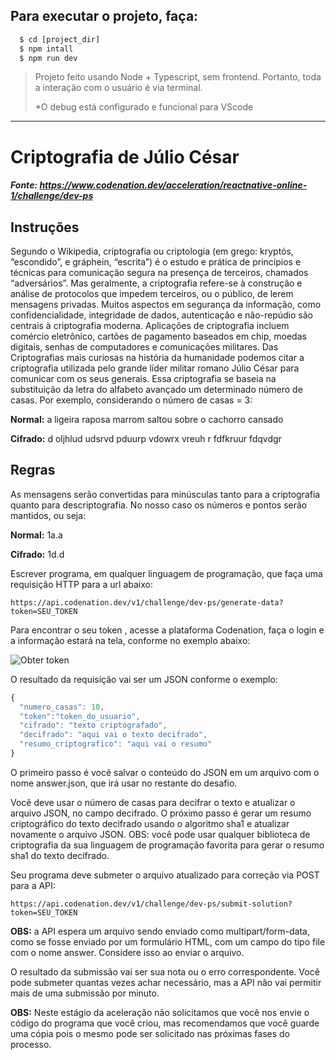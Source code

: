 ## Para executar o projeto, faça:
```cmd
  $ cd [project_dir]
  $ npm intall
  $ npm run dev
```
> Projeto feito usando Node + Typescript, sem frontend. Portanto, toda a interação com o usuário é via terminal.
>
> *O debug está configurado e funcional para VScode
---

# Criptografia de Júlio César

##### Fonte: <https://www.codenation.dev/acceleration/reactnative-online-1/challenge/dev-ps>

## Instruções

Segundo o Wikipedia, criptografia ou criptologia (em grego: kryptós, “escondido”,
e gráphein, “escrita”) é o estudo e prática de princípios e técnicas para comunicação
segura na presença de terceiros, chamados “adversários”. Mas geralmente, a criptografia
refere-se à construção e análise de protocolos que impedem terceiros, ou o público,
de lerem mensagens privadas. Muitos aspectos em segurança da informação, como
confidencialidade, integridade de dados, autenticação e não-repúdio são centrais
à criptografia moderna. Aplicações de criptografia incluem comércio eletrônico,
cartões de pagamento baseados em chip, moedas digitais, senhas de computadores e
comunicações militares. Das Criptografias mais curiosas na história da humanidade
podemos citar a criptografia utilizada pelo grande líder militar romano Júlio César
para comunicar com os seus generais. Essa criptografia se baseia na substituição da
letra do alfabeto avançado um determinado número de casas. Por exemplo, considerando
o número de casas = 3:

**Normal:** a ligeira raposa marrom saltou sobre o cachorro cansado

**Cifrado:** d oljhlud udsrvd pduurp vdowrx vreuh r fdfkruur fdqvdgr

## Regras

As mensagens serão convertidas para minúsculas tanto para a criptografia quanto para
descriptografia.
No nosso caso os números e pontos serão mantidos, ou seja:

**Normal:** 1a.a

**Cifrado:** 1d.d

Escrever programa, em qualquer linguagem de programação, que faça uma requisição
HTTP para a url abaixo:

```https://api.codenation.dev/v1/challenge/dev-ps/generate-data?token=SEU_TOKEN```

Para encontrar o seu token , acesse a plataforma Codenation, faça o login e a informação
estará na tela, conforme no exemplo abaixo:

![Obter token](https://s3-us-west-1.amazonaws.com/codenation-cli/doc/images/token.png)

O resultado da requisição vai ser um JSON conforme o exemplo:

```javascript
{
  "numero_casas": 10,
  "token":"token_do_usuario",
  "cifrado": "texto criptografado",
  "decifrado": "aqui vai o texto decifrado",
  "resumo_criptografico": "aqui vai o resumo"
}
```

O primeiro passo é você salvar o conteúdo do JSON em um arquivo com o nome answer.json,
que irá usar no restante do desafio.

Você deve usar o número de casas para decifrar o texto e atualizar o arquivo JSON,
no campo decifrado. O próximo passo é gerar um resumo criptográfico do texto decifrado
usando o algoritmo sha1 e atualizar novamente o arquivo JSON. OBS: você pode usar
qualquer biblioteca de criptografia da sua linguagem de programação favorita para gerar
o resumo sha1 do texto decifrado.

Seu programa deve submeter o arquivo atualizado para correção via POST para a API:

```https://api.codenation.dev/v1/challenge/dev-ps/submit-solution?token=SEU_TOKEN```

**OBS:** a API espera um arquivo sendo enviado como multipart/form-data, como se
fosse enviado por um formulário HTML, com um campo do tipo file com o nome answer.
Considere isso ao enviar o arquivo.

O resultado da submissão vai ser sua nota ou o erro correspondente. Você pode submeter
quantas vezes achar necessário, mas a API não vai permitir mais de uma submissão
por minuto.

**OBS:** Neste estágio da aceleração não solicitamos que você nos envie o código
do programa que você criou, mas recomendamos que você guarde uma cópia pois o mesmo
pode ser solicitado nas próximas fases do processo.
